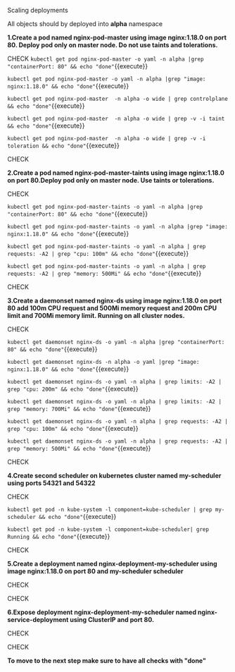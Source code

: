 Scaling deployments 

All objects should by deployed into **alpha** namespace

**1.Create a pod named nginx-pod-master using image nginx:1.18.0 on port 80. Deploy pod only on master node. Do not use taints and tolerations.**

CHECK
`kubectl get pod nginx-pod-master -o yaml -n alpha |grep "containerPort: 80" && echo "done"`{{execute}} 

`kubectl get pod nginx-pod-master -o yaml -n alpha |grep "image: nginx:1.18.0" && echo "done"`{{execute}} 

`kubectl get pod nginx-pod-master  -n alpha -o wide | grep controlplane && echo "done"`{{execute}} 

`kubectl get pod nginx-pod-master  -n alpha -o wide | grep -v -i taint && echo "done"`{{execute}} 

`kubectl get pod nginx-pod-master  -n alpha -o wide | grep -v -i toleration && echo "done"`{{execute}} 

CHECK


**2.Create a pod named nginx-pod-master-taints using image nginx:1.18.0 on port 80.Deploy pod only on master node. Use taints or tolerations.**

CHECK

`kubectl get pod nginx-pod-master-taints -o yaml -n alpha |grep "containerPort: 80" && echo "done"`{{execute}} 

`kubectl get pod nginx-pod-master-taints -o yaml -n alpha |grep "image: nginx:1.18.0" && echo "done"`{{execute}} 

`kubectl get pod nginx-pod-master-taints -o yaml -n alpha | grep requests: -A2 | grep "cpu: 100m" && echo "done"`{{execute}} 

`kubectl get pod nginx-pod-master-taints -o yaml -n alpha | grep requests: -A2 | grep "memory: 500Mi" && echo "done"`{{execute}} 

CHECK

**3.Create a daemonset named nginx-ds using image nginx:1.18.0 on port 80 add 100m CPU request and 500Mi memory request and 200m CPU limit and 700Mi memory limit. Running on all cluster nodes.**

CHECK

`kubectl get daemonset nginx-ds -o yaml -n alpha |grep "containerPort: 80" && echo "done"`{{execute}} 

`kubectl get daemonset nginx-ds -n alpha -o yaml |grep "image: nginx:1.18.0" && echo "done"`{{execute}} 

`kubectl get daemonset nginx-ds -o yaml -n alpha | grep limits: -A2 | grep "cpu: 200m" && echo "done"`{{execute}} 

`kubectl get daemonset nginx-ds -o yaml -n alpha | grep limits: -A2 | grep "memory: 700Mi" && echo "done"`{{execute}} 

`kubectl get daemonset nginx-ds -o yaml -n alpha | grep requests: -A2 | grep "cpu: 100m" && echo "done"`{{execute}} 

`kubectl get daemonset nginx-ds -o yaml -n alpha | grep requests: -A2 | grep "memory: 500Mi" && echo "done"`{{execute}} 

CHECK

**4.Create second scheduler on kubernetes cluster named my-scheduler using ports 54321  and 54322**

CHECK

`kubectl get pod -n kube-system -l component=kube-scheduler | grep my-scheduler && echo "done"`{{execute}} 

`kubectl get pod -n kube-system -l component=kube-scheduler| grep Running && echo "done"`{{execute}} 

CHECK

**5.Create a deployment named nginx-deployment-my-scheduler using image nginx:1.18.0 on port 80 and my-scheduler scheduler**

CHECK


CHECK


**6.Expose deployment nginx-deployment-my-scheduler named nginx-service-deployment using ClusterIP and port 80.**

CHECK


CHECK

**To move to the next step make sure to have all checks with "done"**
